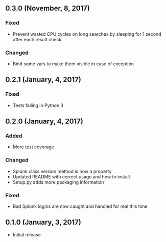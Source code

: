 ## 0.3.0 (November, 8, 2017)
### Fixed
* Prevent wasted CPU cycles on long searches by sleeping for 1 second after each result check

### Changed
* Bind some vars to make them visible in case of exception

## 0.2.1 (January, 4, 2017)
### Fixed
* Tests failing in Python 3

## 0.2.0 (January, 4, 2017)
### Added
* More test coverage

### Changed
* Splunk class version method is now a property
* Updated README with correct usage and how to install
* Setup.py adds more packaging information

### Fixed
* Bad Splunk logins are now caught and handled for real this time

## 0.1.0 (January, 3, 2017)
* Initial release
